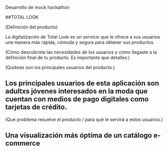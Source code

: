 Desarrollo de mock hackathon

##TOTAL LOOK

(Definición del producto)

La digitalización de Total Look es un servicio que le ofrece a sus usuarios una manera más rápida, cómoda y segura para obtener sus productos. 

(Cómo descubriste las necesidades de los usuarios y cómo llegaste a la definición final de tu producto. Es importante que detalles:)



(Quiénes son los principales usuarios del producto.)

## Los principales usuarios de esta aplicación son adultxs jóvenes interesados en la moda que cuentan con medios de pago digitales como tarjetas de crédito.

(Qué problema resuelve el producto / para qué le servirá a estos usuarios.)

## Una visualización más óptima de un catálogo e-commerce



